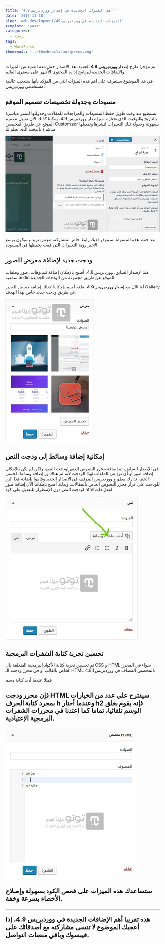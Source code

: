 ```yaml
---
title: 'أهم الميزات الجديدة في إصدار ووردبريس 4.9'
date: '2017-11-18'
slug: 'web-development/الميزات-الجديدة-في-ووردبريس-49'
template: 'post'
categories:
  - برمجة
tags:
  - WordPress
thumbnail: '../thumbnails/wordpress.png'
---
```


تم مؤخرا طرح إصدار **ووردبريس 4.9** الجديد. هذا الإصدار حمل معه العديد من الميزات والإضافات الجديدة لبرنامج إدارة المحتوى الأشهر على مستوى العالم.

في هذا الموضوع سنتعرف على أهم هذه الميزات التي من المؤكد بأنها ستعجب غالبية مستخدمي ووردبريس.

## مسودات وجدولة تخصيصات تصميم الموقع

نستطيع منذ وقت طويل حفظ المسودات والمراجعات للمقالات وجدولتها للنشر مباشرة بالتاريخ والتوقيت الذي نختاره. مع إصدار ووردبريس 4.9، يمكننا كذلك الآن تعديل تصميم الموقع عن طريق المخصص Customizer بسهولة وجدولة تلك التغييرات لنشرها وتفعيلها مباشرة بالوقت الذي يحلو لنا.

[![مسودات وجدولة تخصيصات تصميم الموقع](../images/wordpress-customizer-draft-changes.jpg)](../images/wordpress-customizer-draft-changes.jpg)

بعد حفظ هذه المسودة، سيتوفر لديك رابط خاص لمشاركته مع من تريد وسيكون بوسع الأخير رؤية التغييرات التي قمت بحفظها في المسودة.

## ودجت جديد لإضافة معرض للصور

منذ الإصدار السابق، ووردبريس 4.8، أصبح بالإمكان إضافة فيديوهات، صور وملفات سمعية audio للموقع عن طريق مجموعة من الودجات الجديدة.

أما الآن مع **إصدار ووردبريس 4.9**، فلقد أصبح بإمكاننا كذلك إضافة معرض للصور Gallery عن طريق ودجت جديد خاص لهذا الهدف.

[![ودجت معرض الصور في ووردبريس](../images/gallery-widget-wordpress.jpg)](../images/gallery-widget-wordpress.jpg)

## إمكانية إضافة وسائط إلى ودجت النص

في الإصدار السابق، تم إضافة محرر النصوص الغني لودجت النص، ولكن لم يكن بالإمكان إضافة صور أو أي نوع من الملفات لهذا الودجت لأنه لم هناك زر إضافة وسائط. لحسن الحظ، تدارك مطورو ووردبريس الموقف في الإصدار الجديد وقاموا بإضافة هذا الزر للودجت على غرار محرر النصوص الخاص بالمقالات. وبذلك أصبح بإمكاننا الآن إضافة صور لودجت النص دون الإضطرار للتعديل على كود html لفعل ذلك.

[![إمكانية إضافة وسائط إلى ودجت النص](../images/wordpress-add-media-button-text-widget.jpg)](../images/wordpress-add-media-button-text-widget.jpg)

## تحسين تجربة كتابة الشفرات البرمجية

تم تحسين تجربة كتابة الأكواد البرمجية المتعلقة بال CSS و HTML سواء في المحرر الخاص بالقالب أو في محرر ودجت الـ HTML المخصص المضاف في ووردبريس 4.8.1.

فمثلا عندما أريد كتابة وسم <h2> فإن محرر ودجت HTML سيقترح علي عدد من الخيارات بمجرد كتابة الحرف h وعندما أختار h2 فإنه يقوم بغلق الوسم تلقائيا، تماما كما اعتدنا في محررات الشفرات البرمجية الإعتيادية.

[![](../images/wordpress-code-highlighter.jpg)](../images/wordpress-code-highlighter.jpg)

ستساعدك هذه الميزات على فحص الكود بسهولة وإصلاح الأخطاء بسرعة وخفة.

---

هذه تقريبا أهم الإضافات الجديدة في ووردبريس 4.9، إذا أعجبك الموضوع لا تنسى مشاركته مع أصدقائك على فيبسوك وباقي منصات التواصل.
